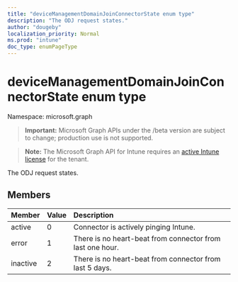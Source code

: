 ```yaml
---
title: "deviceManagementDomainJoinConnectorState enum type"
description: "The ODJ request states."
author: "dougeby"
localization_priority: Normal
ms.prod: "intune"
doc_type: enumPageType
---
```


# deviceManagementDomainJoinConnectorState enum type

Namespace: microsoft.graph

> **Important:** Microsoft Graph APIs under the /beta version are subject to change; production use is not supported.

> **Note:** The Microsoft Graph API for Intune requires an [active Intune license](https://go.microsoft.com/fwlink/?linkid=839381) for the tenant.

The ODJ request states.

## Members
|Member|Value|Description|
|:---|:---|:---|
|active|0|Connector is actively pinging Intune.|
|error|1|There is no heart-beat from connector from last one hour.|
|inactive|2|There is no heart-beat from connector from last 5 days.|






